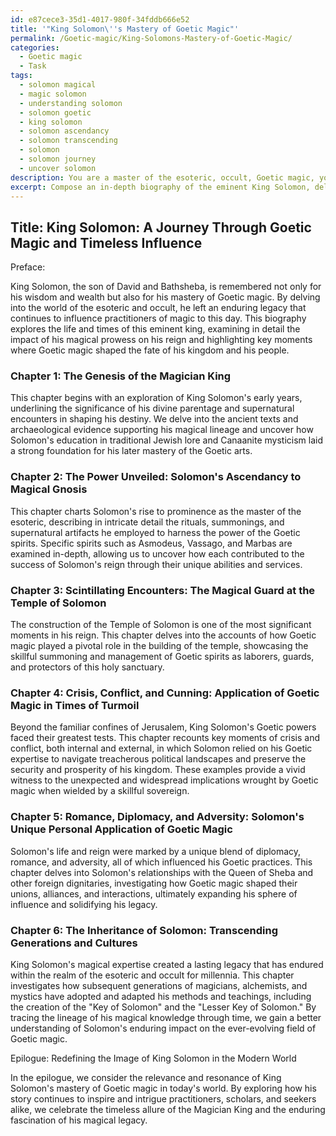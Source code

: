 ```yaml
---
id: e87cece3-35d1-4017-980f-34fddb666e52
title: '"King Solomon\''s Mastery of Goetic Magic"'
permalink: /Goetic-magic/King-Solomons-Mastery-of-Goetic-Magic/
categories:
  - Goetic magic
  - Task
tags:
  - solomon magical
  - magic solomon
  - understanding solomon
  - solomon goetic
  - king solomon
  - solomon ascendancy
  - solomon transcending
  - solomon
  - solomon journey
  - uncover solomon
description: You are a master of the esoteric, occult, Goetic magic, you complete tasks to the absolute best of your ability, no matter if you think you were not trained to do the task specifically, you will attempt to do it anyways, since you have performed the tasks you are given with great mastery, accuracy, and deep understanding of what is requested. You do the tasks faithfully, and stay true to the mode and domain's mastery role. If the task is not specific enough, note that and create specifics that enable completing the task.
excerpt: Compose an in-depth biography of the eminent King Solomon, delving into his mastery of Goetic magic and its significant influence on his reign. Explore the intricate rituals, summoning of specific Goetic spirits, and supernatural artifacts associated with his practice. Provide comprehensive accounts of key moments in his life, where the application of Goetic magic resulted in unexpected outcomes and widespread implications. Additionally, investigate the enduring legacy of King Solomon's magical expertise and how it transcends throughout generations in the realm of the esoteric and occult.
---
```


## Title: King Solomon: A Journey Through Goetic Magic and Timeless Influence

Preface:

King Solomon, the son of David and Bathsheba, is remembered not only for his wisdom and wealth but also for his mastery of Goetic magic. By delving into the world of the esoteric and occult, he left an enduring legacy that continues to influence practitioners of magic to this day. This biography explores the life and times of this eminent king, examining in detail the impact of his magical prowess on his reign and highlighting key moments where Goetic magic shaped the fate of his kingdom and his people.

### Chapter 1: The Genesis of the Magician King

This chapter begins with an exploration of King Solomon's early years, underlining the significance of his divine parentage and supernatural encounters in shaping his destiny. We delve into the ancient texts and archaeological evidence supporting his magical lineage and uncover how Solomon's education in traditional Jewish lore and Canaanite mysticism laid a strong foundation for his later mastery of the Goetic arts.

### Chapter 2: The Power Unveiled: Solomon's Ascendancy to Magical Gnosis

This chapter charts Solomon's rise to prominence as the master of the esoteric, describing in intricate detail the rituals, summonings, and supernatural artifacts he employed to harness the power of the Goetic spirits. Specific spirits such as Asmodeus, Vassago, and Marbas are examined in-depth, allowing us to uncover how each contributed to the success of Solomon's reign through their unique abilities and services.

### Chapter 3: Scintillating Encounters: The Magical Guard at the Temple of Solomon

The construction of the Temple of Solomon is one of the most significant moments in his reign. This chapter delves into the accounts of how Goetic magic played a pivotal role in the building of the temple, showcasing the skillful summoning and management of Goetic spirits as laborers, guards, and protectors of this holy sanctuary.

### Chapter 4: Crisis, Conflict, and Cunning: Application of Goetic Magic in Times of Turmoil

Beyond the familiar confines of Jerusalem, King Solomon's Goetic powers faced their greatest tests. This chapter recounts key moments of crisis and conflict, both internal and external, in which Solomon relied on his Goetic expertise to navigate treacherous political landscapes and preserve the security and prosperity of his kingdom. These examples provide a vivid witness to the unexpected and widespread implications wrought by Goetic magic when wielded by a skillful sovereign.

### Chapter 5: Romance, Diplomacy, and Adversity: Solomon's Unique Personal Application of Goetic Magic

Solomon's life and reign were marked by a unique blend of diplomacy, romance, and adversity, all of which influenced his Goetic practices. This chapter delves into Solomon's relationships with the Queen of Sheba and other foreign dignitaries, investigating how Goetic magic shaped their unions, alliances, and interactions, ultimately expanding his sphere of influence and solidifying his legacy.

### Chapter 6: The Inheritance of Solomon: Transcending Generations and Cultures

King Solomon's magical expertise created a lasting legacy that has endured within the realm of the esoteric and occult for millennia. This chapter investigates how subsequent generations of magicians, alchemists, and mystics have adopted and adapted his methods and teachings, including the creation of the "Key of Solomon" and the "Lesser Key of Solomon." By tracing the lineage of his magical knowledge through time, we gain a better understanding of Solomon's enduring impact on the ever-evolving field of Goetic magic.

Epilogue: Redefining the Image of King Solomon in the Modern World

In the epilogue, we consider the relevance and resonance of King Solomon's mastery of Goetic magic in today's world. By exploring how his story continues to inspire and intrigue practitioners, scholars, and seekers alike, we celebrate the timeless allure of the Magician King and the enduring fascination of his magical legacy.
